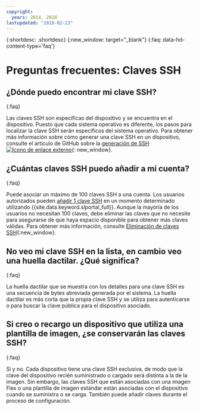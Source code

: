 ```yaml
---
copyright:
  years: 2014, 2018
lastupdated: "2018-02-23"
---
```


{:shortdesc: .shortdesc}
{:new_window: target="_blank"}
{:faq: data-hd-content-type='faq'}

# Preguntas frecuentes: Claves SSH

## ¿Dónde puedo encontrar mi clave SSH?
{:faq}

Las claves SSH son específicas del dispositivo y se encuentra en el dispositivo. Puesto que cada sistema operativo es diferente, los pasos para localizar la clave SSH serán específicos del sistema operativo. Para obtener más información sobre cómo generar una clave SSH en un dispositivo, consulte el artículo de GitHub sobre la [generación de SSH ![Icono de enlace externo](../../icons/launch-glyph.svg "Icono de enlace externo")](https://help.github.com/articles/generating-ssh-keys#platform-windows){: new_window}.

## ¿Cuántas claves SSH puedo añadir a mi cuenta?
{:faq}

Puede asociar un máximo de 100 claves SSH a una cuenta. Los usuarios autorizados pueden [añadir 1 clave SSH](add-ssh-key.html) en un momento determinado utilizando {{site.data.keyword.slportal_full}}. Aunque la mayoría de los usuarios no necesitan 100 claves, debe eliminar las claves que no necesite para asegurarse de que haya espacio disponible para obtener más claves válidas. Para obtener más información, consulte [Eliminación de claves SSH](remove-ssh-key.html){:new_window}.

## No veo mi clave SSH en la lista, en cambio veo una huella dactilar. ¿Qué significa?
{:faq}

La huella dactilar que se muestra con los detalles para una clave SSH es una secuencia de bytes abreviada generada por el sistema. La huella dactilar es más corta que la propia clave SSH y se utiliza para autenticarse o para buscar la clave pública para el dispositivo asociado.

## Si creo o recargo un dispositivo que utiliza una plantilla de imagen, ¿se conservarán las claves SSH?
{:faq}

Sí y no. Cada dispositivo tiene una clave SSH exclusiva, de modo que la clave del dispositivo recién suministrado o cargado será distinta a la de la imagen.  Sin embargo, las claves SSH que están asociadas con una imagen Flex o una plantilla de imagen estándar están asociadas con el dispositivo cuando se suministra o se carga. También puede añadir claves durante el proceso de configuración.

